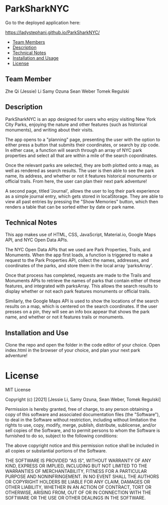 # ParkSharkNYC

Go to the deployed application here: <div style="display: inline">https://ladystephani.github.io/ParkSharkNYC/</div>

* [Team Members](#team-members)
* [Description ](#description)
* [Technical Notes](#technical-notes)
* [Installation and Usage](#installation-and-use)
* [License](#license)

## Team Member
Zhe Qi (Jessie) Li
Samy Ozuna
Sean Weber
Tomek Regulski

## Description

ParkSharkNYC is an app designed for users who enjoy visiting New York City Parks, enjoying the nature and other features (such as historical monuments), and writing about their visits. 

The app opens to a "planning" page, presenting the user with the option to either press a button that submits their coordinates, or search by zip code. In either case, a function will search through an array of NYC park properties and select all that are within a mile of the search copordinates. 

Once the relevant parks are selected, they are both plotted onto a map, as well as rendered as search results. The user is then able to see the park name, its address, and whether or not it features historical monuments or official trails. From here, the user can plan their next park adventure!

A second page, titled 'Journal', allows the user to log their park experience as a simple journal entry, which gets stored in localStorage. They are able to view all past entries by pressing the "Show Memories" button, which then renders a table that can be sorted either by date or park name. 

## Technical Notes

This app makes use of HTML, CSS, JavaScript, Material.io, Google Maps API, and NYC Open Data APIs.

The NYC Open Data APIs that we used are Park Properties, Trails, and Monuments. When the app first loads, a function is triggered to make a request to the Park Properties API, collect the names, addresses, and coordinates of the parks, and store them in the local array 'parksArray'. 

Once that process has completed, requests are made to the Trails and Monuments APIs to retrieve the names of parks that contain either of these features, and integrated with parksArray. This allows the search results to display whether or not each park features monuments or official trails. 

Similarly, the Google Maps API is used to show the locations of the search results on a map, which is centered on the search coordinates. If the user presses on a pin, they will see an info box appear that shows the park name, and whether or not it features trails or monuments. 

## Installation and Use

Clone the repo and open the folder in the code editor of your choice. Open index.html in the browser of your choice, and plan your next park adventure!

# License

MIT License

Copyright (c) [2021] [Jessie Li, Samy Ozuna, Sean Weber, Tomek Regulski]

Permission is hereby granted, free of charge, to any person obtaining a copy
of this software and associated documentation files (the "Software"), to deal
in the Software without restriction, including without limitation the rights
to use, copy, modify, merge, publish, distribute, sublicense, and/or sell
copies of the Software, and to permit persons to whom the Software is
furnished to do so, subject to the following conditions:

The above copyright notice and this permission notice shall be included in all
copies or substantial portions of the Software.

THE SOFTWARE IS PROVIDED "AS IS", WITHOUT WARRANTY OF ANY KIND, EXPRESS OR
IMPLIED, INCLUDING BUT NOT LIMITED TO THE WARRANTIES OF MERCHANTABILITY,
FITNESS FOR A PARTICULAR PURPOSE AND NONINFRINGEMENT. IN NO EVENT SHALL THE
AUTHORS OR COPYRIGHT HOLDERS BE LIABLE FOR ANY CLAIM, DAMAGES OR OTHER
LIABILITY, WHETHER IN AN ACTION OF CONTRACT, TORT OR OTHERWISE, ARISING FROM,
OUT OF OR IN CONNECTION WITH THE SOFTWARE OR THE USE OR OTHER DEALINGS IN THE
SOFTWARE.